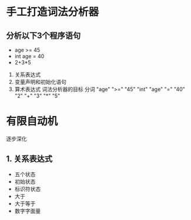 # 手工打造词法分析器

## 分析以下3个程序语句
- age >= 45  
- int age =  40 
- 2+3*5 

1. 关系表达式
2. 变量声明和初始化语句
3. 算术表达式
词法分析器的目标 分词
"age" ">=" "45"
"int" "age" "=" "40"
"2" "+" "3" "*" "5"

# 有限自动机
逐步深化
## 1. 关系表达式
- 五个状态
 - 初始状态
 - 标识符状态
 - 大于
 - 大于等于
 - 数字字面量    

